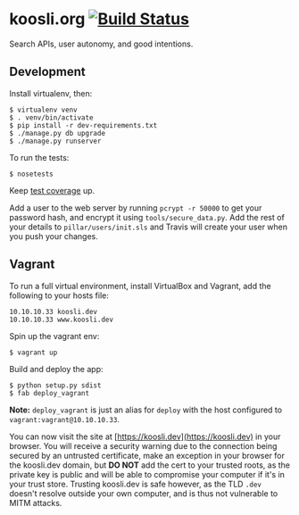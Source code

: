 koosli.org [![Build Status](https://magnum.travis-ci.com/doniancameron/koosli.org.svg?token=G8YsnbHqJoxBrxQ4zqnH&branch=master)](https://magnum.travis-ci.com/doniancameron/koosli.org)
==========

Search APIs, user autonomy, and good intentions.


Development
-----------

Install virtualenv, then:

    $ virtualenv venv
    $ . venv/bin/activate
    $ pip install -r dev-requirements.txt
    $ ./manage.py db upgrade
    $ ./manage.py runserver

To run the tests:

    $ nosetests

Keep [test coverage](http://koosli.github.io/koosli.org/) up.

Add a user to the web server by running `pcrypt -r 50000` to get your password hash,
and encrypt it using `tools/secure_data.py`. Add the rest of your details to
`pillar/users/init.sls` and Travis will create your user when you push your changes.


Vagrant
-------

To run a full virtual environment, install VirtualBox and Vagrant, add the following to your hosts
file:

    10.10.10.33 koosli.dev
    10.10.10.33 www.koosli.dev

Spin up the vagrant env:

    $ vagrant up

Build and deploy the app:

    $ python setup.py sdist
    $ fab deploy_vagrant

**Note:** `deploy_vagrant` is just an alias for `deploy` with the host configured to
`vagrant:vagrant@10.10.10.33`.

You can now visit the site at [https://koosli.dev](https://koosli.dev) in your browser. You will
receive a security warning due to the connection being secured by an untrusted certificate, make
an exception in your browser for the koosli.dev domain, but **DO NOT** add the cert to your trusted
roots, as the private key is public and will be able to compromise your computer if it's in your
trust store. Trusting koosli.dev is safe however, as the TLD `.dev` doesn't resolve outside your
own computer, and is thus not vulnerable to MITM attacks.
